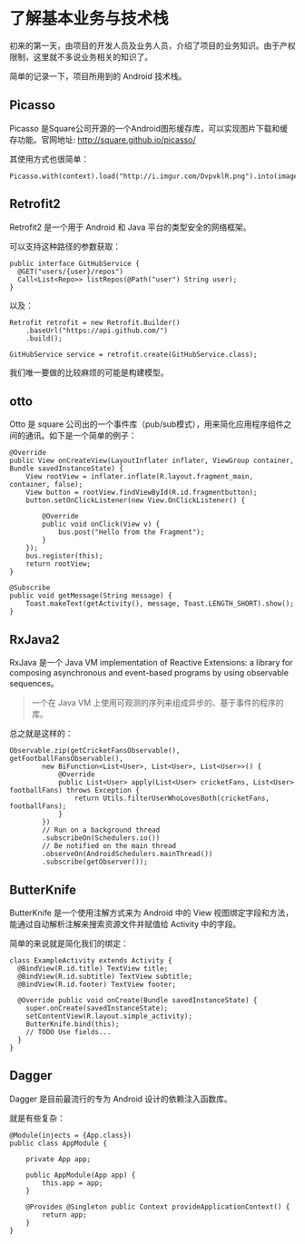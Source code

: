 了解基本业务与技术栈
===

初来的第一天，由项目的开发人员及业务人员，介绍了项目的业务知识。由于产权限制，这里就不多说业务相关的知识了。

简单的记录一下，项目所用到的 Android 技术栈。

**Picasso**
---

Picasso 是Square公司开源的一个Android图形缓存库，可以实现图片下载和缓存功能。官网地址: http://square.github.io/picasso/

其使用方式也很简单：

```
Picasso.with(context).load("http://i.imgur.com/DvpvklR.png").into(imageView);
```

**Retrofit2**
---

Retrofit2 是一个用于 Android 和 Java 平台的类型安全的网络框架。

可以支持这种路径的参数获取：

```
public interface GitHubService {
  @GET("users/{user}/repos")
  Call<List<Repo>> listRepos(@Path("user") String user);
}
```

以及：

```
Retrofit retrofit = new Retrofit.Builder()
    .baseUrl("https://api.github.com/")
    .build();

GitHubService service = retrofit.create(GitHubService.class);
```

我们唯一要做的比较麻烦的可能是构建模型。

**otto**
---

Otto 是 square 公司出的一个事件库（pub/sub模式），用来简化应用程序组件之间的通讯。如下是一个简单的例子：

```
@Override
public View onCreateView(LayoutInflater inflater, ViewGroup container, Bundle savedInstanceState) {
    View rootView = inflater.inflate(R.layout.fragment_main, container, false);
    View button = rootView.findViewById(R.id.fragmentbutton);
    button.setOnClickListener(new View.OnClickListener() {

        @Override
        public void onClick(View v) {
            bus.post("Hello from the Fragment");
        }
    });
    bus.register(this);
    return rootView;
}

@Subscribe
public void getMessage(String message) {
    Toast.makeText(getActivity(), message, Toast.LENGTH_SHORT).show();
}
```

**RxJava2**
---

RxJava 是一个 Java VM implementation of Reactive Extensions: a library for composing asynchronous and event-based programs by using observable sequences。

> 一个在 Java VM 上使用可观测的序列来组成异步的、基于事件的程序的库。

总之就是这样的：

```
Observable.zip(getCricketFansObservable(), getFootballFansObservable(),
        new BiFunction<List<User>, List<User>, List<User>>() {
            @Override
            public List<User> apply(List<User> cricketFans, List<User> footballFans) throws Exception {
                return Utils.filterUserWhoLovesBoth(cricketFans, footballFans);
            }
        })
        // Run on a background thread
        .subscribeOn(Schedulers.io())
        // Be notified on the main thread
        .observeOn(AndroidSchedulers.mainThread())
        .subscribe(getObserver());
```

ButterKnife
---

ButterKnife 是一个使用注解方式来为 Android 中的 View 视图绑定字段和方法，能通过自动解析注解来搜索资源文件并赋值给 Activity 中的字段。

简单的来说就是简化我们的绑定：

```
class ExampleActivity extends Activity {
  @BindView(R.id.title) TextView title;
  @BindView(R.id.subtitle) TextView subtitle;
  @BindView(R.id.footer) TextView footer;

  @Override public void onCreate(Bundle savedInstanceState) {
    super.onCreate(savedInstanceState);
    setContentView(R.layout.simple_activity);
    ButterKnife.bind(this);
    // TODO Use fields...
  }
}
```

Dagger
---

Dagger 是目前最流行的专为 Android 设计的依赖注入函数库。

就是有些复杂：

```
@Module(injects = {App.class})
public class AppModule {

    private App app;

    public AppModule(App app) {
        this.app = app;
    }

    @Provides @Singleton public Context provideApplicationContext() {
        return app;
    }
}
```


